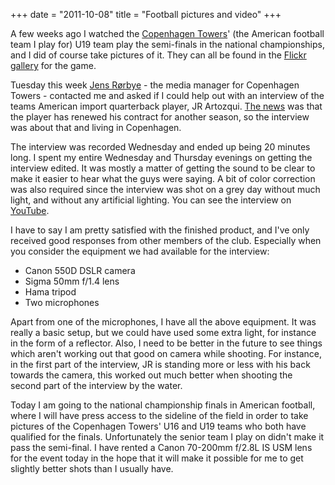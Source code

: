 +++
date = "2011-10-08"
title = "Football pictures and video"
+++

A few weeks ago I watched the [Copenhagen Towers](http://copenhagen-towers.dk/)' (the American football team I play for) U19 team play the semi-finals in the national championships, and I did of course take pictures of it. They can all be found in the [Flickr gallery](https://www.flickr.com/photos/tenzer/sets/72157627619086069/) for the game.

Tuesday this week [Jens Rørbye](http://jens-k.dk/) - the media manager for Copenhagen Towers - contacted me and asked if I could help out with an interview of the teams American import quarterback player, JR Artozqui. [The news](http://copenhagen-towers.dk/senior-elite/news/273-qb-jr-artozqui-signs-on-for-2012) was that the player has renewed his contract for another season, so the interview was about that and living in Copenhagen.

The interview was recorded Wednesday and ended up being 20 minutes long. I spent my entire Wednesday and Thursday evenings on getting the interview edited. It was mostly a matter of getting the sound to be clear to make it easier to hear what the guys were saying. A bit of color correction was also required since the interview was shot on a grey day without much light, and without any artificial lighting. You can see the interview on [YouTube](https://www.youtube.com/watch?v=bSNsvMz4oD4&cc_load_policy=1).

I have to say I am pretty satisfied with the finished product, and I've only received good responses from other members of the club. Especially when you consider the equipment we had available for the interview:

- Canon 550D DSLR camera
- Sigma 50mm f/1.4 lens
- Hama tripod
- Two microphones

Apart from one of the microphones, I have all the above equipment. It was really a basic setup, but we could have used some extra light, for instance in the form of a reflector. Also, I need to be better in the future to see things which aren't working out that good on camera while shooting. For instance, in the first part of the interview, JR is standing more or less with his back towards the camera, this worked out much better when shooting the second part of the interview by the water.

Today I am going to the national championship finals in American football, where I will have press access to the sideline of the field in order to take pictures of the Copenhagen Towers' U16 and U19 teams who both have qualified for the finals. Unfortunately the senior team I play on didn't make it pass the semi-final. I have rented a Canon 70-200mm f/2.8L IS USM lens for the event today in the hope that it will make it possible for me to get slightly better shots than I usually have.
